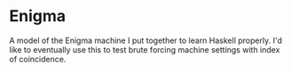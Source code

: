 # Enigma
A model of the Enigma machine I put together to learn Haskell properly. I'd like to eventually use this to test brute forcing machine settings with index of coincidence.
